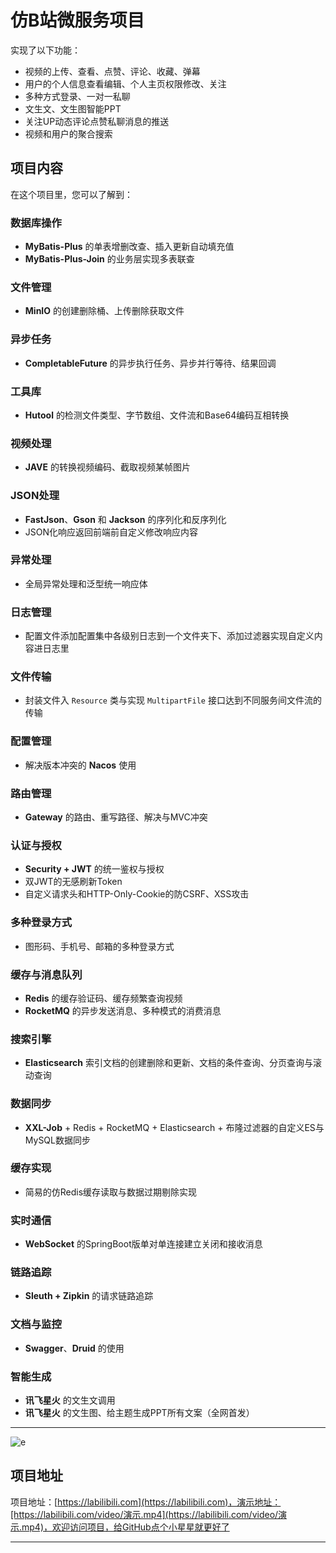 # 仿B站微服务项目

实现了以下功能：
- 视频的上传、查看、点赞、评论、收藏、弹幕
- 用户的个人信息查看编辑、个人主页权限修改、关注
- 多种方式登录、一对一私聊
- 文生文、文生图智能PPT
- 关注UP动态评论点赞私聊消息的推送
- 视频和用户的聚合搜索

## 项目内容

在这个项目里，您可以了解到：

### 数据库操作
- **MyBatis-Plus** 的单表增删改查、插入更新自动填充值
- **MyBatis-Plus-Join** 的业务层实现多表联查

### 文件管理
- **MinIO** 的创建删除桶、上传删除获取文件

### 异步任务
- **CompletableFuture** 的异步执行任务、异步并行等待、结果回调

### 工具库
- **Hutool** 的检测文件类型、字节数组、文件流和Base64编码互相转换

### 视频处理
- **JAVE** 的转换视频编码、截取视频某帧图片

### JSON处理
- **FastJson**、**Gson** 和 **Jackson** 的序列化和反序列化
- JSON化响应返回前端前自定义修改响应内容

### 异常处理
- 全局异常处理和泛型统一响应体

### 日志管理
- 配置文件添加配置集中各级别日志到一个文件夹下、添加过滤器实现自定义内容进日志里

### 文件传输
- 封装文件入 `Resource` 类与实现 `MultipartFile` 接口达到不同服务间文件流的传输

### 配置管理
- 解决版本冲突的 **Nacos** 使用

### 路由管理
- **Gateway** 的路由、重写路径、解决与MVC冲突

### 认证与授权
- **Security + JWT** 的统一鉴权与授权
- 双JWT的无感刷新Token
- 自定义请求头和HTTP-Only-Cookie的防CSRF、XSS攻击

### 多种登录方式
- 图形码、手机号、邮箱的多种登录方式

### 缓存与消息队列
- **Redis** 的缓存验证码、缓存频繁查询视频
- **RocketMQ** 的异步发送消息、多种模式的消费消息

### 搜索引擎
- **Elasticsearch** 索引文档的创建删除和更新、文档的条件查询、分页查询与滚动查询

### 数据同步
- **XXL-Job** + Redis + RocketMQ + Elasticsearch + 布隆过滤器的自定义ES与MySQL数据同步

### 缓存实现
- 简易的仿Redis缓存读取与数据过期剔除实现

### 实时通信
- **WebSocket** 的SpringBoot版单对单连接建立关闭和接收消息

### 链路追踪
- **Sleuth + Zipkin** 的请求链路追踪

### 文档与监控
- **Swagger**、**Druid** 的使用

### 智能生成
- **讯飞星火** 的文生文调用
- **讯飞星火** 的文生图、给主题生成PPT所有文案（全网首发）

---
![e](https://labilibili.com/package/65eec364c3dd5bdeab14220edafc17f4.gif)

## 项目地址

项目地址：[https://labilibili.com](https://labilibili.com)，演示地址：[https://labilibili.com/video/演示.mp4](https://labilibili.com/video/演示.mp4)，欢迎访问项目，给GitHub点个小星星就更好了

---
